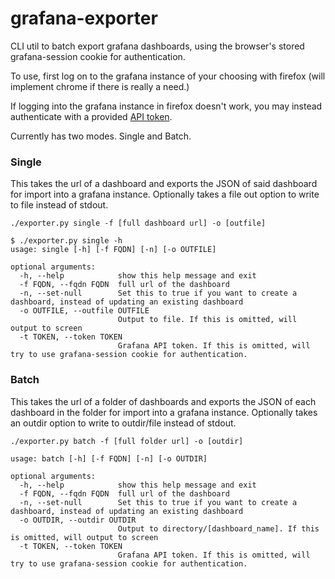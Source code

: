 # grafana-exporter
CLI util to batch export grafana dashboards, using the browser's stored grafana-session cookie for authentication.

To use, first log on to the grafana instance of your choosing with firefox (will implement chrome if there is really a need.)

If logging into the grafana instance in firefox doesn't work, you may instead authenticate with a provided [API token](https://grafana.com/docs/grafana/latest/http_api/auth/#create-api-token).

Currently has two modes. Single and Batch.

### Single
This takes the url of a dashboard and exports the JSON of said dashboard for import into a grafana instance.
Optionally takes a file out option to write to file instead of stdout.

`./exporter.py single -f [full dashboard url] -o [outfile]`

```
$ ./exporter.py single -h
usage: single [-h] [-f FQDN] [-n] [-o OUTFILE]

optional arguments:
  -h, --help            show this help message and exit
  -f FQDN, --fqdn FQDN  full url of the dashboard
  -n, --set-null        Set this to true if you want to create a dashboard, instead of updating an existing dashboard
  -o OUTFILE, --outfile OUTFILE
                        Output to file. If this is omitted, will output to screen
  -t TOKEN, --token TOKEN
                        Grafana API token. If this is omitted, will try to use grafana-session cookie for authentication.
```
### Batch
This takes the url of a folder of dashboards and exports the JSON of each dashboard in the folder for import into a grafana instance.
Optionally takes an outdir option to write to outdir/file instead of stdout.

`./exporter.py batch -f [full folder url] -o [outdir]`

```
usage: batch [-h] [-f FQDN] [-n] [-o OUTDIR]

optional arguments:
  -h, --help            show this help message and exit
  -f FQDN, --fqdn FQDN  full url of the dashboard
  -n, --set-null        Set this to true if you want to create a dashboard, instead of updating an existing dashboard
  -o OUTDIR, --outdir OUTDIR
                        Output to directory/[dashboard_name]. If this is omitted, will output to screen
  -t TOKEN, --token TOKEN
                        Grafana API token. If this is omitted, will try to use grafana-session cookie for authentication.

```

